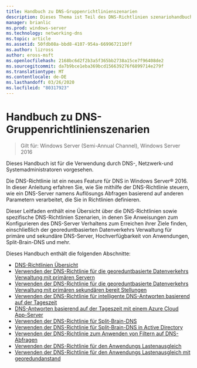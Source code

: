 ```yaml
---
title: Handbuch zu DNS-Gruppenrichtlinienszenarien
description: Dieses Thema ist Teil des DNS-Richtlinien szenariohandbuchs für Windows Server 2016.
manager: brianlic
ms.prod: windows-server
ms.technology: networking-dns
ms.topic: article
ms.assetid: 50fdb08a-bbd8-4107-954a-6699672110ff
ms.author: lizross
author: eross-msft
ms.openlocfilehash: 2168bc6d2f2b3a5f365bb2738a15ce7f96408de2
ms.sourcegitcommit: da7b9bce1eba369bcd156639276f6899714e279f
ms.translationtype: MT
ms.contentlocale: de-DE
ms.lasthandoff: 03/26/2020
ms.locfileid: "80317923"
---
```

# <a name="dns-policy-scenario-guide"></a>Handbuch zu DNS-Gruppenrichtlinienszenarien

>Gilt für: Windows Server (Semi-Annual Channel), Windows Server 2016

Dieses Handbuch ist für die Verwendung durch DNS-, Netzwerk-und Systemadministratoren vorgesehen.  
  
Die DNS-Richtlinie ist ein neues Feature für DNS in Windows Server&reg; 2016. In dieser Anleitung erfahren Sie, wie Sie mithilfe der DNS-Richtlinie steuern, wie ein DNS-Server namens Auflösungs Abfragen basierend auf anderen Parametern verarbeitet, die Sie in Richtlinien definieren.   
  
Dieser Leitfaden enthält eine Übersicht über die DNS-Richtlinien sowie spezifische DNS-Richtlinien Szenarien, in denen Sie Anweisungen zum Konfigurieren des DNS-Server Verhaltens zum Erreichen ihrer Ziele finden, einschließlich der georeduntbasierten Datenverkehrs Verwaltung für primäre und sekundäre DNS-Server, Hochverfügbarkeit von Anwendungen, Split-Brain-DNS und mehr.  
  
Dieses Handbuch enthält die folgenden Abschnitte:  
  
- [DNS-Richtlinien Übersicht](DNS-Policies-Overview.md)  
- [Verwenden der DNS-Richtlinie für die georeduntbasierte Datenverkehrs Verwaltung mit primären Servern](primary-geo-location.md)  
- [Verwenden der DNS-Richtlinie für die georeduntbasierte Datenverkehrs Verwaltung mit primären sekundären bereit Stellungen](primary-secondary-geo-location.md)  
- [Verwenden der DNS-Richtlinie für intelligente DNS-Antworten basierend auf der Tageszeit](dns-tod-intelligent.md)
- [DNS-Antworten basierend auf der Tageszeit mit einem Azure Cloud App-Server](dns-tod-azure-cloud-app-server.md)
- [Verwenden der DNS-Richtlinie für Split-Brain-DNS](split-brain-DNS-deployment.md)
- [Verwenden der DNS-Richtlinie für Split-Brain-DNS in Active Directory](dns-sb-with-ad.md)
- [Verwenden der DNS-Richtlinie zum Anwenden von Filtern auf DNS-Abfragen](apply-filters-on-dns-queries.md)
- [Verwenden der DNS-Richtlinie für den Anwendungs Lastenausgleich](app-lb.md)
- [Verwenden der DNS-Richtlinie für den Anwendungs Lastenausgleich mit georedundanstand](app-lb-geo.md)

